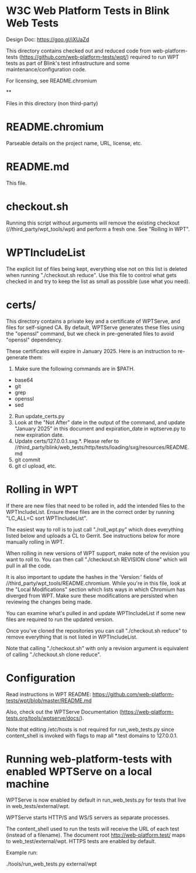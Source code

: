 # W3C Web Platform Tests in Blink Web Tests

Design Doc: https://goo.gl/iXUaZd

This directory contains checked out and reduced code from web-platform-tests
(https://github.com/web-platform-tests/wpt/) required to run WPT tests as part
of Blink's test infrastructure and some maintenance/configuration code.

For licensing, see README.chromium

**

Files in this directory (non third-party)

README.chromium
===============
Parseable details on the project name, URL, license, etc.

README.md
=========
This file.

checkout.sh
===========
Running this script without arguments will remove the existing checkout
(//third_party/wpt_tools/wpt) and perform a fresh one. See "Rolling in WPT".

WPTIncludeList
==============
The explicit list of files being kept, everything else not on this list is
deleted when running "./checkout.sh reduce". Use this file to control what gets
checked in and try to keep the list as small as possible (use what you need).

certs/
======
This directory contains a private key and a certificate of WPTServe, and files
for self-signed CA. By default, WPTServe generates these files using the
"openssl" command, but we check in pre-generated files to avoid "openssl"
dependency.

These certificates will expire in January 2025. Here is an instruction to
re-generate them:

1. Make sure the following commands are in $PATH.
 - base64
 - git
 - grep
 - openssl
 - sed
2. Run update_certs.py
3. Look at the "Not After" date in the output of the command, and update
  "January 2025" in this document and expiration_date in wptserve.py to new
  expiration date.
4. Update certs/127.0.0.1.sxg.\*.
  Please refer to
  //third_party/blink/web_tests/http/tests/loading/sxg/resources/README.md
5. git commit
6. git cl upload, etc.

Rolling in WPT
==============

If there are new files that need to be rolled in, add the intended files to
the WPTIncludeList. Ensure these files are in the correct order by running
"LC_ALL=C sort WPTIncludeList".

The easiest way to roll is to just call "./roll_wpt.py" which does everything
listed below and uploads a CL to Gerrit. See instructions below for more
manually rolling in WPT.

When rolling in new versions of WPT support, make note of the revision you want
to roll to.  You can then call "./checkout.sh REVISION clone" which will
pull in all the code.

It is also important to update the hashes in the 'Version:' fields of
//third_party/wpt_tools/README.chromium. While you're in this file, look at the
"Local Modifications" section which lists ways in which Chromium has diverged
from WPT. Make sure these modifications are persisted when reviewing the changes
being made.

You can examine what's pulled in and update WPTIncludeList if some new files are
required to run the updated version.

Once you've cloned the repositories you can call "./checkout.sh reduce" to
remove everything that is not listed in WPTIncludeList.

Note that calling "./checkout.sh" with only a revision argument is equivalent
of calling "./checkout.sh clone reduce".

Configuration
=============

Read instructions in WPT README:
https://github.com/web-platform-tests/wpt/blob/master/README.md

Also, check out the WPTServe Documentation
(https://web-platform-tests.org/tools/wptserve/docs/).

Note that editing /etc/hosts is not required for run_web_tests.py since
content_shell is invoked with flags to map all \*.test domains to 127.0.0.1.

Running web-platform-tests with enabled WPTServe on a local machine
===================================================================

WPTServe is now enabled by default in run_web_tests.py for tests that live in
web_tests/external/wpt.

WPTServe starts HTTP/S and WS/S servers as separate processes.

The content_shell used to run the tests will receive the URL of each test
(instead of a filename). The document root http://web-platform.test/ maps to
web_test/external/wpt. HTTPS tests are enabled by default.

Example run:

./tools/run_web_tests.py external/wpt
